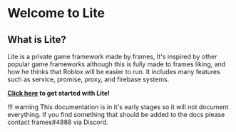 # Welcome to Lite

## What is Lite?
Lite is a private game framework made by frames, It's inspired by other popular game frameworks although this is fully made to frames liking, and how he thinks that Roblox will be easier to run. It includes many features such as service, promise, proxy, and firebase systems.

**[Click here](https://workframes.github.io/Lite/start/) to get started with Lite!**

!!! warning
    This documentation is in it's early stages so it will not document everything. If you find something that should be added to the docs please contact frames#4888 via Discord.

